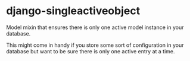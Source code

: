 django-singleactiveobject
=========================

Model mixin that ensures there is only one active model instance in your database. 

This might come in handy if you store some sort of configuration in your database but want to be sure there is only one active entry at a time.

